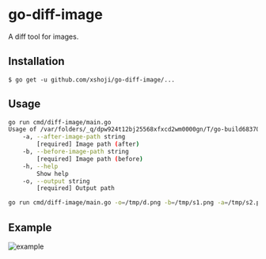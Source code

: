# go-diff-image

A diff tool for images.


## Installation
```
$ go get -u github.com/xshoji/go-diff-image/...
```

## Usage
```bash
go run cmd/diff-image/main.go
Usage of /var/folders/_q/dpw924t12bj25568xfxcd2wm0000gn/T/go-build683702176/b001/exe/main:
    -a, --after-image-path string
    	[required] Image path (after)
    -b, --before-image-path string
    	[required] Image path (before)
    -h, --help
    	Show help
    -o, --output string
    	[required] Output path

go run cmd/diff-image/main.go -o=/tmp/d.png -b=/tmp/s1.png -a=/tmp/s2.png
```
## Example

![example](https://raw.githubusercontent.com/xshoji/go-diff-image/master/example.png)
